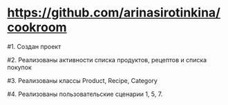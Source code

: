 # https://github.com/arinasirotinkina/cookroom

#1. Создан проект

#2. Реализованы активности списка продуктов, рецептов и списка покупок

#3. Реализованы классы Product, Recipe, Category

#4. Реализованы пользовательские сценарии 1, 5, 7.
